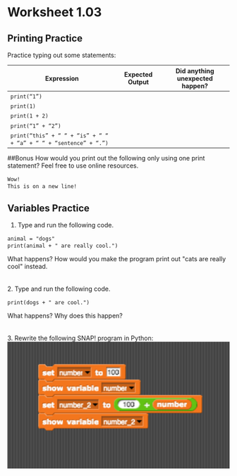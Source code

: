 # Worksheet 1.03
## Printing Practice 

Practice typing out some statements:

| Expression | Expected Output | Did anything unexpected happen? |
|------------|-----------------|--------|
|`print(“1”)`|                 |        |
|`print(1)`|                   |        |
|`print(1 + 2)`|               |        |
|`print(“1” + “2”)`|           |        |
|`print(“this” + “ “ + “is” + “ “ + “a” + “ “ + “sentence” + “.”)`|                 |        |

##Bonus
How would you print out the following only using one print statement? Feel free to use online resources.
```
Wow!
This is on a new line! 
```

## Variables Practice

1. Type and run the following code. 
```
animal = "dogs"
print(animal + " are really cool.")
```
What happens? How would you make the program print out "cats are really cool" instead. 
<br>
<br>
<br>
2. Type and run the following code. 
```
print(dogs + " are cool.")
```
What happens? Why does this happen?
<br>
<br>
<br>
3. Rewrite the following SNAP! program in Python: 
![snap_blocks_variables](snap_blocks_variables.png)

